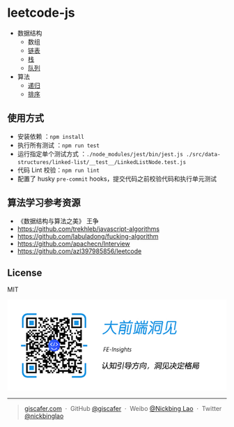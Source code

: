 # leetcode-js


- 数据结构
  - 数组
  - [链表](./src/data-structures/linked-list/)
  - [栈](./src/data-structures/stack/)
  - [队列](./src/data-structures/queue/)
- 算法
  - [递归](./src/algorithms/recursion/)
  - [排序](./src/algorithms/sorting/)


## 使用方式

- 安装依赖 ：`npm install`
- 执行所有测试 ：`npm run test`
- 运行指定单个测试方式 ：`./node_modules/jest/bin/jest.js ./src/data-structures/linked-list/__test__/LinkedListNode.test.js`
- 代码 Lint 校验：`npm run lint`
- 配置了 husky `pre-commit` hooks，提交代码之前校验代码和执行单元测试

## 算法学习参考资源

- 《数据结构与算法之美》 王争
- https://github.com/trekhleb/javascript-algorithms
- https://github.com/labuladong/fucking-algorithm
- https://github.com/apachecn/Interview
- https://github.com/azl397985856/leetcode

## License

MIT

![](./fe-insights.jpg)

---

> [giscafer.com](http://giscafer.com) &nbsp;&middot;&nbsp;
> GitHub [@giscafer](https://github.com/giscafer) &nbsp;&middot;&nbsp;
> Weibo [@Nickbing Lao](https://weibo.com/laohoubin) &nbsp;&middot;&nbsp;
> Twitter [@nickbinglao](https://twitter.com/nickbinglao)
